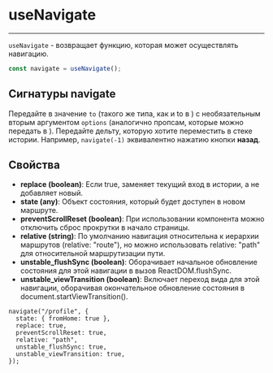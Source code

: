 # useNavigate

---

`useNavigate` - возвращает функцию, которая может осуществлять навигацию.

```javascript
const navigate = useNavigate();
```

## Сигнатуры navigate

Передайте в значение `to` (такого же типа, как и to в [<Link>](./Link.md)) с необязательным вторым аргументом `options` (аналогично пропсам, которые можно передать в [<Link>](./Link.md)).
Передайте дельту, которую хотите переместить в стеке истории. Например, `navigate(-1)` эквивалентно нажатию кнопки **назад**.

## Свойства

- **replace (boolean)**: Если true, заменяет текущий вход в истории, а не добавляет новый.
- **state (any)**: Объект состояния, который будет доступен в новом маршруте.
- **preventScrollReset (boolean)**: При использовании компонента <ScrollRestoration> можно отключить сброс прокрутки в начало страницы.
- **relative (string)**: По умолчанию навигация относительна к иерархии маршрутов (relative: "route"), но можно использовать relative: "path" для относительной маршрутизации пути.
- **unstable_flushSync (boolean)**: Оборачивает начальное обновление состояния для этой навигации в вызов ReactDOM.flushSync.
- **unstable_viewTransition (boolean)**: Включает переход вида для этой навигации, оборачивая окончательное обновление состояния в document.startViewTransition().

```
navigate("/profile", {
  state: { fromHome: true },
  replace: true,
  preventScrollReset: true,
  relative: "path",
  unstable_flushSync: true,
  unstable_viewTransition: true,
});
```
